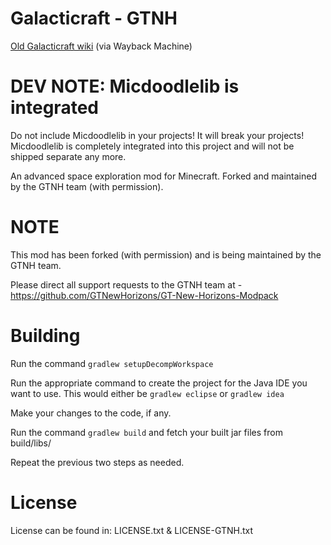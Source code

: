 Galacticraft - GTNH
===================

[Old Galacticraft wiki](https://web.archive.org/web/20240921200246/http://wiki.micdoodle8.com/wiki/Galacticraft) (via Wayback Machine)

DEV NOTE: Micdoodlelib is integrated
====
Do not include Micdoodlelib in your projects! It will break your projects! Micdoodlelib is completely integrated into this project and will not be shipped separate any more.

An advanced space exploration mod for Minecraft.  Forked and maintained by the GTNH team (with permission).

NOTE
====

This mod has been forked (with permission) and is being maintained by the GTNH team.  

Please direct all support requests to the GTNH team at -  https://github.com/GTNewHorizons/GT-New-Horizons-Modpack

Building
=======

Run the command `gradlew setupDecompWorkspace`

Run the appropriate command to create the project for the Java IDE you want to use. This would either be `gradlew eclipse` or `gradlew idea`

Make your changes to the code, if any.

Run the command `gradlew build` and fetch your built jar files from build/libs/

Repeat the previous two steps as needed.
 
License
=======

License can be found in: LICENSE.txt & LICENSE-GTNH.txt


